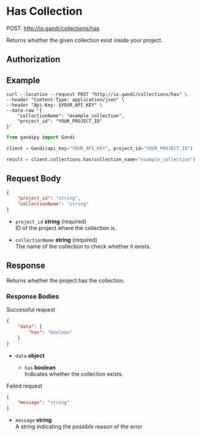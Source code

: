 # Has Collection

POST: http://io.gandi/collections/has

Returns whether the given collection exist inside your project.

## Authorization

## Example


```shell
curl --location --request POST "http://io.gandi/collections/has" \
--header "Content-Type: application/json" \
--header "Api-Key: $YOUR_API_KEY" \
--data-raw '{
    "collectionName": "example_collection",
    "project_id": "YOUR_PROJECT_ID"
}'
```
```python
from gandipy import Gandi

client = Gandi(api_key="YOUR_API_KEY", project_id="YOUR_PROJECT_ID")

result = client.collections.has(collection_name="example_collection")
```
## Request Body

```json
{
    "project_id": "string",
    "collectionName": "string"
}
```
    
- `project_id` __string__ (required)</br> ID of the project where the collection is.

- `collectionName` __string__ (required)</br>The name of the collection to check whether it exists.


## Response

Returns whether the project has the collection.

### Response Bodies

Successful request
```json
{
    "data": {
        "has": "boolean"
    }
}
```
- `data` __object__ 

    - `has` __boolean__ </br> Indicates whether the collection exists.

Failed request
```json
{
    "message": "string"
}
```
- `message` __string__ </br> A string indicating the possible reason of the error 
